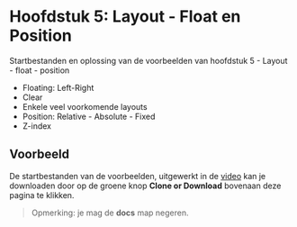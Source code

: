 # Hoofdstuk 5: Layout - Float en Position
Startbestanden en oplossing van de voorbeelden van hoofdstuk 5 - Layout - float - position

- Floating: Left-Right
- Clear
- Enkele veel voorkomende layouts
- Position: Relative - Absolute - Fixed
- Z-index

## Voorbeeld
De startbestanden van de voorbeelden, uitgewerkt in de [video](https://www.youtube.com/watch?v=PqGuaD-w3LQ&list=PLgKzo3JzWykPY_MXYZ9YLbIgqt2A1U_bM) kan je downloaden door op de groene knop **Clone or Download** bovenaan deze pagina te klikken. 
> Opmerking: je mag de **docs** map negeren.
